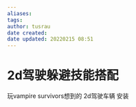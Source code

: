 ```yaml
---
aliases: 
tags:
author: tusrau
date created: 
date updated: 20220215 08:51
---
```


# 2d驾驶躲避技能搭配
玩vampire survivors想到的
2d驾驶车辆
安装